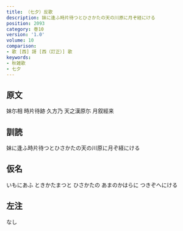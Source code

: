```yaml
---
title: （七夕）反歌
description: 妹に逢ふ時片待つとひさかたの天の川原に月ぞ経にける
position: 2093
category: 巻10
version: '1.0'
volume: 10
comparison:
- 歌 [西] 謌 [西（訂正）] 歌
keywords:
- 秋雑歌
- 七夕
---
```


## 原文

妹尓相 時片待跡 久方乃 天之漢原尓 月叙經来

## 訓読

妹に逢ふ時片待つとひさかたの天の川原に月ぞ経にける

## 仮名

いもにあふ ときかたまつと ひさかたの あまのかはらに つきぞへにける

## 左注

なし
